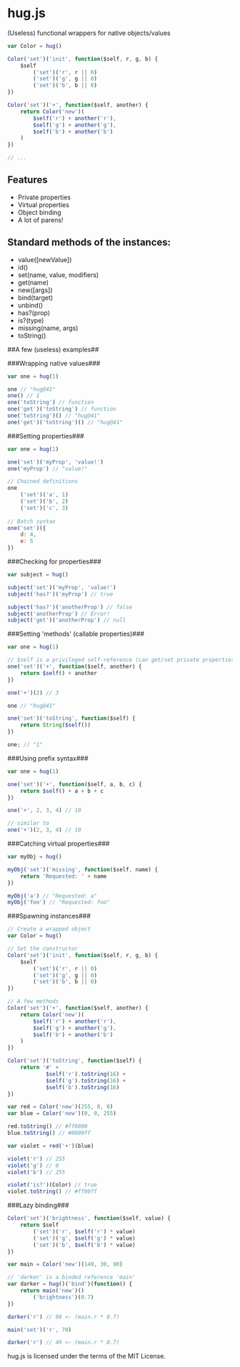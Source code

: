 hug.js
======

(Useless) functional wrappers for native objects/values


```javascript	
var Color = hug()

Color('set')('init', function($self, r, g, b) {
	$self
		('set')('r', r || 0)
		('set')('g', g || 0)
		('set')('b', b || 0)
})

Color('set')('+', function($self, another) {
	return Color('new')(
		$self('r') + another('r'),
		$self('g') + another('g'),
		$self('b') + another('b')
	)
})

// ...
```


Features
--------

- Private properties
- Virtual properties
- Object binding
- A lot of parens!

Standard methods of the instances:
-------------------------------------

- value([newValue])
- id()
- set(name, value, modifiers)
- get(name)
- new([args])
- bind(target)
- unbind()
- has?(prop)
- is?(type)
- missing(name, args)
- toString()

##A few (useless) examples##


###Wrapping native values###

```javascript
var one = hug(1)

one // "hug@41"
one() // 1
one('toString') // function
one('get')('toString') // function
one('toString')() // "hug@41"
one('get')('toString')() // "hug@41"
```

###Setting properties###

```javascript
var one = hug(1)

one('set')('myProp', 'value!')
one('myProp') // "value!"

// Chained definitions
one
	('set')('a', 1)
	('set')('b', 2)
	('set')('c', 3)
	
// Batch syntax
one('set')({
	d: 4,
	e: 5	
})	
```

###Checking for properties###

```javascript
var subject = hug()

subject('set')('myProp', 'value!')
subject('has?')('myProp') // true

subject('has?')('anotherProp') // false
subject('anotherProp') // Error!
subject('get')('anotherProp') // null
```

###Setting 'methods' (callable properties)###

```javascript	
var one = hug(1)

// $self is a privileged self-reference (can get/set private properties)
one('set')('+', function($self, another) {
	return $self() + another
})

one('+')(2) // 3

one // "hug@41"

one('set')('toString', function($self) {
	return String($self())
})

one; // "1"
```

###Using prefix syntax###

```javascript	
var one = hug(1)

one('set')('+', function($self, a, b, c) {
	return $self() + a + b + c
})

one('+', 2, 3, 4) // 10

// similar to
one('+')(2, 3, 4) // 10
```

###Catching virtual properties###

```javascript	
var myObj = hug()

myObj('set')('missing', function($self, name) {
	return 'Requested: ' + name
})

myObj('a') // "Requested: a"
myObj('foo') // "Requested: foo"
```

###Spawning instances###

```javascript	
// Create a wrapped object
var Color = hug()

// Set the constructor
Color('set')('init', function($self, r, g, b) {
	$self
		('set')('r', r || 0)
		('set')('g', g || 0)
		('set')('b', b || 0)
})

// A few methods
Color('set')('+', function($self, another) {
	return Color('new')(
		$self('r') + another('r'),
		$self('g') + another('g'),
		$self('b') + another('b')
	)
})

Color('set')('toString', function($self) {
	return '#' +
			$self('r').toString(16) + 
			$self('g').toString(16) + 
			$self('b').toString(16)
})

var red = Color('new')(255, 0, 0)
var blue = Color('new')(0, 0, 255)

red.toString() // #ff0000
blue.toString() // #0000ff

var violet = red('+')(blue)

violet('r') // 255
violet('g') // 0
violet('b') // 255

violet('is?')(Color) // true
violet.toString() // #ff00ff
```


###Lazy binding###

```javascript
Color('set')('brightness', function($self, value) {
	return $self
		('set')('r', $self('r') * value)
		('set')('g', $self('g') * value)
		('set')('b', $self('b') * value)
})

var main = Color('new')(140, 30, 90)

// 'darker' is a binded reference 'main'
var darker = hug()('bind')(function() {
	return main('new')()
		('brightness')(0.7)
})

darker('r') // 98 <- (main.r * 0.7)

main('set')('r', 70)

darker('r') // 49 <- (main.r * 0.7)
```


hug.js is licensed under the terms of the MIT License.